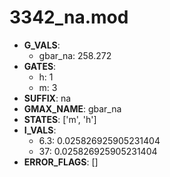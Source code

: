 # 3342_na.mod

- **G_VALS**:
  - gbar_na: 258.272
- **GATES**:
  - h: 1
  - m: 3
- **SUFFIX**: na
- **GMAX_NAME**: gbar_na
- **STATES**: ['m', 'h']
- **I_VALS**:
  - 6.3: 0.025826925905231404
  - 37: 0.025826925905231404
- **ERROR_FLAGS**: []

